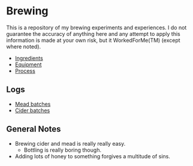 # Brewing

This is a repository of my brewing experiments and experiences. I do not guarantee the accuracy of anything here and any attempt to apply this information is made at your own risk, but it WorkedForMe(TM) (except where noted).

* [Ingredients](Ingredients.md)
* [Equipment](Equipment.md)
* [Process](Process.md)

## Logs

* [Mead batches](Mead/Log.md)
* [Cider batches](Cider/Log.md)

## General Notes

* Brewing cider and mead is really really easy.
  * Bottling is really boring though.
* Adding lots of honey to something forgives a multitude of sins.
